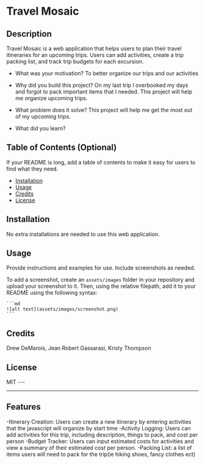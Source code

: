 # Travel Mosaic

## Description
Travel Mosaic is a web application that helps users to plan their travel itineraries for an upcoming trips. Users can add activities, create a trip packing list, and track trip budgets for each excursion. 

- What was your motivation?
  To better organize our trips and our activities
  
- Why did you build this project?
  On my last trip I overbooked my days and forgot to pack important items that I needed. This project will help me organize upcoming trips. 
  
- What problem does it solve?
  This project will help me get the most out of my upcoming trips.
  
- What did you learn?
  

## Table of Contents (Optional)

If your README is long, add a table of contents to make it easy for users to find what they need.

- [Installation](#installation)
- [Usage](#usage)
- [Credits](#credits)
- [License](#license)


## Installation
No extra installations are needed to use this web application.


## Usage

Provide instructions and examples for use. Include screenshots as needed.

To add a screenshot, create an `assets/images` folder in your repository and upload your screenshot to it. Then, using the relative filepath, add it to your README using the following syntax:

    ```md
    ![alt text](assets/images/screenshot.png)
    ```

## Credits

Drew DeMarois, Jean Robert Gassarasi, Kristy Thompson


## License
MIT --- 

---


## Features

-Itinerary Creation: Users can create a new itinerary by entering activities that the javascript will organize by start time
-Activity Logging: Users can add activities for this trip, including description, things to pack, and cost per person
-Budget Tracker: Users can input estimated costs for activities and view a summary of their estimated cost per person.
-Packing List: a list of items users will need to pack for the trip(ie hiking shoes, fancy clothes ect)

